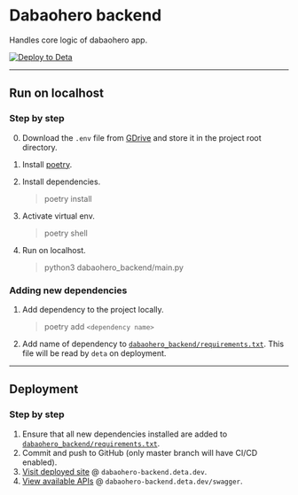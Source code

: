 # Dabaohero backend

Handles core logic of dabaohero app.

[![Deploy to Deta](https://github.com/seanjin97/dabaohero-backend/actions/workflows/deta.yml/badge.svg?branch=master)](https://github.com/seanjin97/dabaohero-backend/actions/workflows/deta.yml)

---

## Run on localhost

### Step by step

0. Download the `.env` file from [GDrive](https://drive.google.com/drive/u/0/folders/1mutU9RMSqWVNPfEKg0u4XGSl4zaHT492) and store it in the project root directory.
1. Install [poetry](https://python-poetry.org/docs/#installation).
2. Install dependencies.
   > poetry install
3. Activate virtual env.
   > poetry shell
4. Run on localhost.

   > python3 dabaohero_backend/main.py

### Adding new dependencies

1. Add dependency to the project locally.
   > poetry add `<dependency name>`
2. Add name of dependency to [`dabaohero_backend/requirements.txt`](dabaohero_backend/requirements.txt). This file will be read by `deta` on deployment.

---

## Deployment

### Step by step

1. Ensure that all new dependencies installed are added to [`dabaohero_backend/requirements.txt`](dabaohero_backend/requirements.txt).
2. Commit and push to GitHub (only master branch will have CI/CD enabled).
3. [Visit deployed site](https://dabaohero-backend.deta.dev) @ `dabaohero-backend.deta.dev`.
4. [View available APIs](https://dabaohero-backend.deta.dev/swagger) @ `dabaohero-backend.deta.dev/swagger`.
